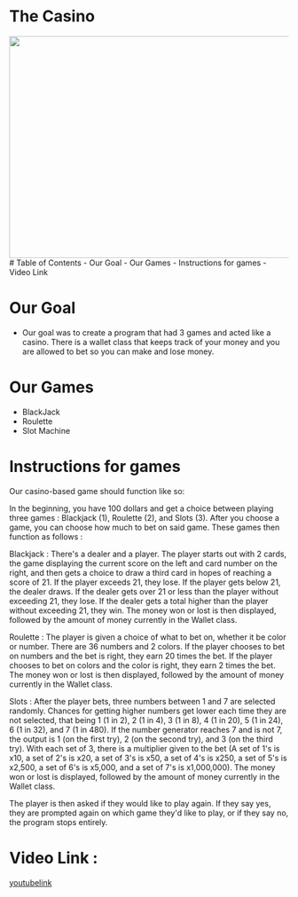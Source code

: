 
# The Casino
<img src="Final Project Flowchart (1).png" height = "400" width ="600">
# Table of Contents
- Our Goal
- Our Games
- Instructions for games
- Video Link


# Our Goal
- Our goal was to create a program that had 3 games and acted like a casino. There is a wallet class that keeps track of your money and you are allowed to bet so you can make and lose money.

# Our Games
- BlackJack
- Roulette
- Slot Machine

# Instructions for games

Our casino-based game should function like so:

In the beginning, you have 100 dollars and get a choice between playing three games : Blackjack (1), Roulette (2), and Slots (3).
After you choose a game, you can choose how much to bet on said game. These games then function as follows :

Blackjack : There's a dealer and a player. The player starts out with 2 cards, the game displaying the current score on the left and card number on the right, and then gets a choice to draw a third card in hopes of reaching a score of 21. If the player exceeds 21, they lose. If the player gets below 21, the dealer draws. If the dealer gets over 21 or less than the player without exceeding 21, they lose. If the dealer gets a total higher than the player without exceeding 21, they win. The money won or lost is then displayed, followed by the amount of money currently in the Wallet class.

Roulette : The player is given a choice of what to bet on, whether it be color or number. There are 36 numbers and 2 colors. If the player chooses to bet on numbers and the bet is right, they earn 20 times the bet. If the player chooses to bet on colors and the color is right, they earn 2 times the bet. The money won or lost is then displayed, followed by the amount of money currently in the Wallet class.

Slots : After the player bets, three numbers between 1 and 7 are selected randomly. Chances for getting higher numbers get lower each time they are not selected, that being 1 (1 in 2), 2 (1 in 4), 3 (1 in 8), 4 (1 in 20), 5 (1 in 24), 6 (1 in 32), and 7 (1 in 480). If the number generator reaches 7 and is not 7, the output is 1 (on the first try), 2 (on the second try), and 3 (on the third try). With each set of 3, there is a multiplier given to the bet (A set of 1's is x10, a set of 2's is x20, a set of 3's is x50, a set of 4's is x250, a set of 5's is x2,500, a set of 6's is x5,000, and a set of 7's is x1,000,000). The money won or lost is displayed, followed by the amount of money currently in the Wallet class.

The player is then asked if they would like to play again. If they say yes, they are prompted again on which game they'd like to play, or if they say no, the program stops entirely.

# Video Link :
<a href = "https://www.youtube.com/watch?v=0Ky27Jz_dvY">youtubelink</a>
